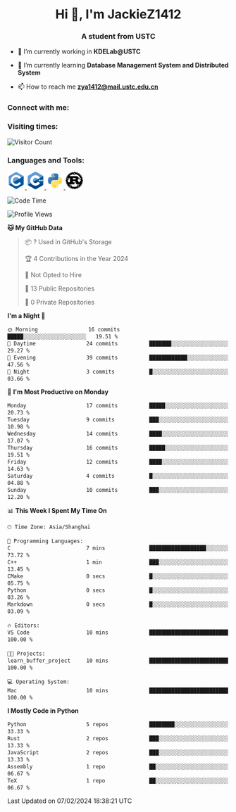 <h1 align="center">Hi 👋, I'm JackieZ1412</h1>
<h3 align="center">A student from USTC</h3>

- 🔭 I’m currently working in **KDELab@USTC**

- 🌱 I’m currently learning **Database Management System and Distributed System**

- 📫 How to reach me **zya1412@mail.ustc.edu.cn**

<h3 align="left">Connect with me:</h3>
<p align="left">
</p>

<h3 align="left">Visiting times:</h3>
<p align="left">
</p>

![Visitor Count](https://profile-counter.glitch.me/Christmas/count.svg)

<h3 align="left">Languages and Tools:</h3>
<p align="left"> <a href="https://www.cprogramming.com/" target="_blank" rel="noreferrer"> <img src="https://raw.githubusercontent.com/devicons/devicon/master/icons/c/c-original.svg" alt="c" width="40" height="40"/> </a> <a href="https://www.w3schools.com/cpp/" target="_blank" rel="noreferrer"> <img src="https://raw.githubusercontent.com/devicons/devicon/master/icons/cplusplus/cplusplus-original.svg" alt="cplusplus" width="40" height="40"/> </a> <a href="https://www.python.org" target="_blank" rel="noreferrer"> <img src="https://raw.githubusercontent.com/devicons/devicon/master/icons/python/python-original.svg" alt="python" width="40" height="40"/> </a> <a href="https://www.rust-lang.org" target="_blank" rel="noreferrer"> <img src="https://raw.githubusercontent.com/devicons/devicon/master/icons/rust/rust-plain.svg" alt="rust" width="40" height="40"/> </a> </p>



<!--START_SECTION:waka-->
![Code Time](http://img.shields.io/badge/Code%20Time-602%20hrs%2038%20mins-blue)

![Profile Views](http://img.shields.io/badge/Profile%20Views-0-blue)

**🐱 My GitHub Data** 

> 📦 ? Used in GitHub's Storage 
 > 
> 🏆 4 Contributions in the Year 2024
 > 
> 🚫 Not Opted to Hire
 > 
> 📜 13 Public Repositories 
 > 
> 🔑 0 Private Repositories 
 > 
**I'm a Night 🦉** 

```text
🌞 Morning                16 commits          █████░░░░░░░░░░░░░░░░░░░░   19.51 % 
🌆 Daytime                24 commits          ███████░░░░░░░░░░░░░░░░░░   29.27 % 
🌃 Evening                39 commits          ████████████░░░░░░░░░░░░░   47.56 % 
🌙 Night                  3 commits           █░░░░░░░░░░░░░░░░░░░░░░░░   03.66 % 
```
📅 **I'm Most Productive on Monday** 

```text
Monday                   17 commits          █████░░░░░░░░░░░░░░░░░░░░   20.73 % 
Tuesday                  9 commits           ███░░░░░░░░░░░░░░░░░░░░░░   10.98 % 
Wednesday                14 commits          ████░░░░░░░░░░░░░░░░░░░░░   17.07 % 
Thursday                 16 commits          █████░░░░░░░░░░░░░░░░░░░░   19.51 % 
Friday                   12 commits          ████░░░░░░░░░░░░░░░░░░░░░   14.63 % 
Saturday                 4 commits           █░░░░░░░░░░░░░░░░░░░░░░░░   04.88 % 
Sunday                   10 commits          ███░░░░░░░░░░░░░░░░░░░░░░   12.20 % 
```


📊 **This Week I Spent My Time On** 

```text
🕑︎ Time Zone: Asia/Shanghai

💬 Programming Languages: 
C                        7 mins              ██████████████████░░░░░░░   73.72 % 
C++                      1 min               ███░░░░░░░░░░░░░░░░░░░░░░   13.45 % 
CMake                    0 secs              █░░░░░░░░░░░░░░░░░░░░░░░░   05.75 % 
Python                   0 secs              █░░░░░░░░░░░░░░░░░░░░░░░░   03.26 % 
Markdown                 0 secs              █░░░░░░░░░░░░░░░░░░░░░░░░   03.09 % 

🔥 Editors: 
VS Code                  10 mins             █████████████████████████   100.00 % 

🐱‍💻 Projects: 
learn_buffer_project     10 mins             █████████████████████████   100.00 % 

💻 Operating System: 
Mac                      10 mins             █████████████████████████   100.00 % 
```

**I Mostly Code in Python** 

```text
Python                   5 repos             ████████░░░░░░░░░░░░░░░░░   33.33 % 
Rust                     2 repos             ███░░░░░░░░░░░░░░░░░░░░░░   13.33 % 
JavaScript               2 repos             ███░░░░░░░░░░░░░░░░░░░░░░   13.33 % 
Assembly                 1 repo              ██░░░░░░░░░░░░░░░░░░░░░░░   06.67 % 
TeX                      1 repo              ██░░░░░░░░░░░░░░░░░░░░░░░   06.67 % 
```




 Last Updated on 07/02/2024 18:38:21 UTC
<!--END_SECTION:waka-->
